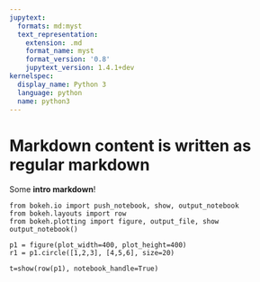 ```yaml
---
jupytext:
  formats: md:myst
  text_representation:
    extension: .md
    format_name: myst
    format_version: '0.8'
    jupytext_version: 1.4.1+dev
kernelspec:
  display_name: Python 3
  language: python
  name: python3
---
```


# Markdown content is written as regular markdown

Some **intro markdown**!

```{code-cell} ipython3
from bokeh.io import push_notebook, show, output_notebook
from bokeh.layouts import row
from bokeh.plotting import figure, output_file, show
output_notebook()

p1 = figure(plot_width=400, plot_height=400)
r1 = p1.circle([1,2,3], [4,5,6], size=20)

t=show(row(p1), notebook_handle=True)

```


